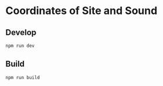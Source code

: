 # Coordinates of Site and Sound

## Develop
```bash
npm run dev
```

## Build
```bash
npm run build
```
